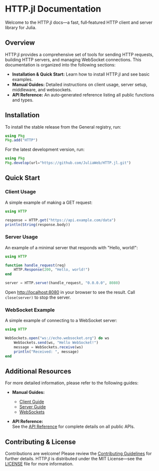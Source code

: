 # HTTP.jl Documentation

Welcome to the HTTP.jl docs—a fast, full‑featured HTTP client and server library for Julia.

## Overview

HTTP.jl provides a comprehensive set of tools for sending HTTP requests, building HTTP servers, and managing WebSocket connections. This documentation is organized into the following sections:
- **Installation & Quick Start:** Learn how to install HTTP.jl and see basic examples.
- **Manual Guides:** Detailed instructions on client usage, server setup, middleware, and websockets.
- **API Reference:** An auto‑generated reference listing all public functions and types.

## Installation

To install the stable release from the General registry, run:

```julia
using Pkg
Pkg.add("HTTP")
```

For the latest development version, run:

```julia
using Pkg
Pkg.develop(url="https://github.com/JuliaWeb/HTTP.jl.git")
```

## Quick Start

### Client Usage

A simple example of making a GET request:

```julia
using HTTP

response = HTTP.get("https://api.example.com/data")
println(String(response.body))
```

### Server Usage

An example of a minimal server that responds with "Hello, world!":

```julia
using HTTP

function handle_request(req)
    HTTP.Response(200, "Hello, world!")
end

server = HTTP.serve!(handle_request, "0.0.0.0", 8080)
```

Open [http://localhost:8080](http://localhost:8080) in your browser to see the result. Call `close(server)` to stop the server.

### WebSocket Example

A simple example of connecting to a WebSocket server:

```julia
using HTTP

WebSockets.open("ws://echo.websocket.org") do ws
    WebSockets.send(ws, "Hello WebSocket!")
    message = WebSockets.receive(ws)
    println("Received: ", message)
end
```

## Additional Resources

For more detailed information, please refer to the following guides:

- **Manual Guides:**
  - [Client Guide](manual/client.md)
  - [Server Guide](manual/server.md)
  - [WebSockets](manual/websockets.md)

- **API Reference:**  
  See the [API Reference](api/reference.md) for complete details on all public APIs.

## Contributing & License

Contributions are welcome! Please review the [Contributing Guidelines](CONTRIBUTING.md) for further details. HTTP.jl is distributed under the MIT License—see the [LICENSE](LICENSE) file for more information.